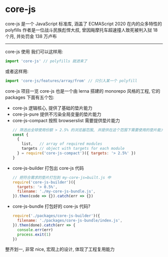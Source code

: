 # core-js
core-js 是一个 JavaScript 标准库, 涵盖了 ECMAScript 2020 在内的众多特性的 polyfills
作者是一位战斗民族彪悍大叔, 曾因飚摩托车超速撞人致死被判入狱 18 个月, 并处罚金 138 万卢布

---

core-js 使用
我们可以这样用:
```js
import 'core-js' // polyfills 就进来了
```
或者这样用:
```js
import 'core-js/features/array/from' // 只引入某一个 polyfill
```

core-js 项目一览
core-js 也是一个由 lerna 搭建的 monorepo 风格的工程, 它的 packages 下面有五个包:
 - core-js          逻辑核心, 提供了基础的垫片能力
 - core-js-pure     提供不污染全局变量的垫片能力
 - core-js-compact  按照 browserslist 需要提供垫片能力
   ```js
   // 筛选出全球使用份额 > 2.5% 的浏览器范围, 并提供在这个范围下需要使用的垫片能力
   const {
     { 
       list,   // array of required modules
       targets // object with targets for each module
     } = require('core-js-compact')({ targets: '> 2.5%' })
   }
   ```
 - core-js-builder  打包出 core-js 代码
   ```js
   // 把符合需求的垫片打包到 my-core-js=built.js 中
   require('core-js-builder')({
     targets: '> 0.5%',
     filename: './my-core-js-bundle.js',
   }).then(code => {}).catch(err => {})
   ```
 - core-js-bundle  打包好的 core-js 代码?
   ```js
   require('./packages/core-js-builder')({
     filename: './packages/core-js-bundle/index.js',
   }).then(done).catch(err => {
     console.err(err)
     process.exit(1)
   })
   ```
整齐划一, 非常 nice, 宏观上的设计, 体现了工程复用能力
